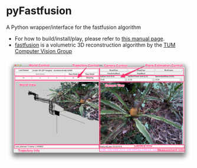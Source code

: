 # pyFastfusion
A Python wrapper/interface for the fastfusion algorithm

* For how to build/install/play, please refer to [this manual page](https://y-j-n.github.io/pyFastfusion/).
* [fastfusion](https://github.com/tum-vision/fastfusion) is a volumetric 3D reconstruction algorithm by the [TUM Computer Vision Group](https://github.com/tum-vision)

![interface](docs/figs/if.s.png)
